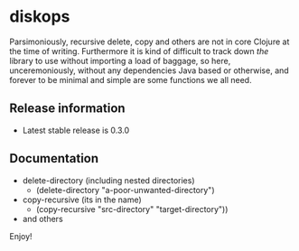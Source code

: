 # diskops

Parsimoniously, recursive delete, copy and others are not in core Clojure at the time of writing.  Furthermore it is kind of difficult to track down _the_ library to use without importing a load of baggage, so here, unceremoniously, without any dependencies Java based or otherwise, and forever to be minimal and simple are some functions we all need.

## Release information

* Latest stable release is 0.3.0


## Documentation

* delete-directory (including nested directories)
    * (delete-directory "a-poor-unwanted-directory")
* copy-recursive (its in the name)
    * (copy-recursive "src-directory" "target-directory"))
* and others

Enjoy!
